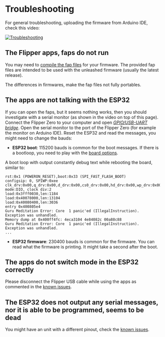 # Troubleshooting

For general troubleshooting, uploading the firmware from Arduino IDE, check this video:

[![Troubleshooting](https://img.youtube.com/vi/Gld-tHnGydA/0.jpg)](https://www.youtube.com/watch?v=Gld-tHnGydA)

## The Flipper apps, faps do not run

You may need to [compile the fap files](wiki/Compilation-of-the-faps) for your firmware. The provided fap files are intended to be used with the unleashed firmware (usually the latest release).

The differences in firmwares, make the fap files not fully portables.

## The apps are not talking with the ESP32

If you can open the faps, but it seems nothing works, then you should investigate with a serial monitor (as shown in the video on top of this page). Connect the Flipper Zero to your computer and open [_GPIO/USB-UART bridge_](Compilation-of-the-firmware#flipper-zero). Open the serial monitor to the port of the Flipper Zero (for example the monitor on Arduino IDE). Reset the ESP32 and read the messages, you might need to change the bauds:

* **ESP32 boot**: 115200 bauds is common for the boot messages. If there is a bootloop, you need to play with the [board options](Compilation-of-the-firmware#board-settings).

A boot loop with output constantly debug text while rebooting the board, similar to:

    rst:0x1 (POWERON_RESET),boot:0x33 (SPI_FAST_FLASH_BOOT)
    configsip: 0, SPIWP:0xee
    clk_drv:0x00,q_drv:0x00,d_drv:0x00,cs0_drv:0x00,hd_drv:0x00,wp_drv:0x00
    mode:DIO, clock div:2
    load:0x3fff0030,len:1184
    load:0x40078000,len:13104
    load:0x40080400,len:3036
    entry 0x400805e4
    Guru Meditation Error: Core  1 panic'ed (IllegalInstruction). Exception was unhandled.
    Memory dump at 0x400ff4fc: 4eca3104 4e84082c 00a88c88
    Guru Meditation Error: Core  1 panic'ed (IllegalInstruction). Exception was unhandled.
    ...

* **ESP32 firmware**: 230400 bauds is common for the firmware. You can read what the firmware is printing. It might take a second after the boot.

## The apps do not switch mode in the ESP32 correctly

Please disconnect the Flipper USB cable while using the apps as commented in the [known issues](Known-issues#mode-switch). 

## The ESP32 does not output any serial messages, nor it is able to be programmed, seems to be dead

You might have an unit with a different pinout, check the [known issues](Known-issues#esp32cam-extra-gnd).